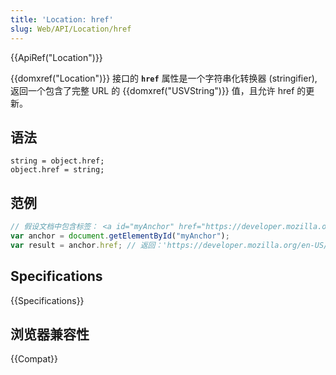 ```yaml
---
title: 'Location: href'
slug: Web/API/Location/href
---
```


{{ApiRef("Location")}}

{{domxref("Location")}} 接口的 **`href`** 属性是一个字符串化转换器 (stringifier), 返回一个包含了完整 URL 的 {{domxref("USVString")}} 值，且允许 href 的更新。

## 语法

```plain
string = object.href;
object.href = string;
```

## 范例

```js
// 假设文档中包含标签： <a id="myAnchor" href="https://developer.mozilla.org/en-US/Location/href">
var anchor = document.getElementById("myAnchor");
var result = anchor.href; // 返回：'https://developer.mozilla.org/en-US/Location/href'
```

## Specifications

{{Specifications}}

## 浏览器兼容性

{{Compat}}
